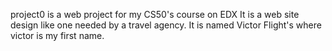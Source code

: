 project0 is a web project for my CS50's course on EDX
It is a web site design like one needed by a travel agency.
It is named Victor Flight's where victor is my first name.
